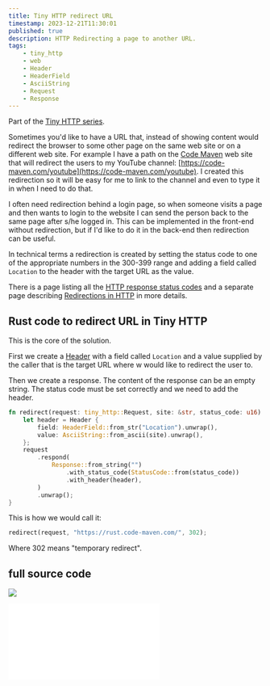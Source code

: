 ```yaml
---
title: Tiny HTTP redirect URL
timestamp: 2023-12-21T11:30:01
published: true
description: HTTP Redirecting a page to another URL.
tags:
    - tiny_http
    - web
    - Header
    - HeaderField
    - AsciiString
    - Request
    - Response
---
```


Part of the [Tiny HTTP series](/tiny-http).

Sometimes you'd like to have a URL that, instead of showing content would redirect the browser to some other page on the same web site or
on a different web site. For example I have a path on the [Code Maven](https://code-maven.com/) web site that will redirect the users to
my YouTube channel: [https://code-maven.com/youtube](https://code-maven.com/youtube). I created this redirection so it will be easy for me
to link to the channel and even to type it in when I need to do that.

I often need redirection behind a login page, so when someone visits a page and then wants to login to the website I can send the person
back to the same page after s/he logged in. This can be implemented in the front-end without redirection, but if I'd like to do it in the
back-end then redirection can be useful.

In technical terms a redirection is created by setting the status code to one of the appropriate numbers in the 300-399 range
and adding a field called `Location` to the header with the target URL as the value.

There is a page listing all the [HTTP response status codes](https://developer.mozilla.org/en-US/docs/Web/HTTP/Status)
and a separate page describing [Redirections in HTTP](https://developer.mozilla.org/en-US/docs/Web/HTTP/Redirections) in more details.


## Rust code to redirect URL in Tiny HTTP

This is the core of the solution.

First we create a [Header](https://docs.rs/tiny_http/latest/tiny_http/struct.Header.html) with a field
called `Location` and a value supplied by the caller that is the target URL  where w would like to redirect the user to.

Then we create a response. The content of the response can be an empty string. The status code must be set correctly
and we need to add the header.

```rust
fn redirect(request: tiny_http::Request, site: &str, status_code: u16) {
    let header = Header {
        field: HeaderField::from_str("Location").unwrap(),
        value: AsciiString::from_ascii(site).unwrap(),
    };
    request
        .respond(
            Response::from_string("")
                .with_status_code(StatusCode::from(status_code))
                .with_header(header),
        )
        .unwrap();
}
```

This is how we would call it:

```rust
redirect(request, "https://rust.code-maven.com/", 302);
```

Where 302 means "temporary redirect".

## full source code

![](examples/tiny-http/redirect/Cargo.toml)

![](examples/tiny-http/redirect/src/main.rs)


